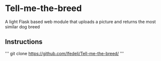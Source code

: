 # Tell-me-the-breed
A light Flask based web module that uploads a picture and returns the most similar dog breed

## Instructions

'''
git clone https://github.com/lfedeli/Tell-me-the-breed/
'''
